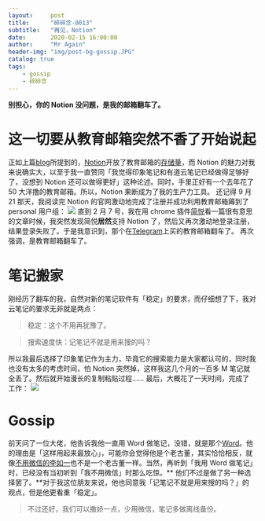 ```yaml
---
layout:     post
title:      "碎碎念-0013"
subtitle:   "再见，Notion"
date:       2020-02-15 16:00:00
author:     "Mr Again"
header-img: "img/post-bg-gossip.JPG"
catalog: true
tags:
    - gossip
    - 碎碎念
---
```


**别担心，你的 Notion 没问题，是我的邮箱翻车了。**

# 这一切要从教育邮箱突然不香了开始说起
正如上篇[blog](https://www.mragain.site/2019/10/12/%E7%A2%8E%E7%A2%8E%E5%BF%B50012/)所提到的，[Notion](https://www.notion.so/)开放了教育邮箱的[存储量]( https://sspai.com/post/56685)，而 Notion 的魅力对我来说确实大，以至于我一直赞同「我觉得印象笔记和有道云笔记已经做得足够好了，没想到 Notion 还可以做得更好」这种论述。同时，手里正好有一个去年花了 50 大洋撸的教育邮箱。所以，Notion 果断成为了我的生产力工具。
还记得 9 月 21 那天，我阅读完 Notion 的官网激动地完成了注册并成功利用教育邮箱薅到了 personal 用户组：
![](http://ww1.sinaimg.cn/large/aaad9794gy1gbx5r6n802j20kg0csjt8.jpg)
直到 2 月 7 号，我在用 chrome 插件[简悦](https://chrome.google.com/webstore/detail/simpread-reader-view/ijllcpnolfcooahcekpamkbidhejabll)看一篇很有意思的文章时候，我突然发现简悦**居然**支持 Notion 了，然后又再次激动地登录注册，结果登录失败了。于是我意识到，那个在[Telegram](https://web.telegram.org/#/login)上买的教育邮箱翻车了。
再次强调，是教育邮箱翻车了。

# 笔记搬家
刚经历了翻车的我，自然对新的笔记软件有「稳定」的要求，而仔细想了下，我对云笔记的要求无非就是两点：

> 稳定：这个不用再犹豫了。

> 搜索速度快：记笔记不就是用来搜的吗？

所以我最后选择了印象笔记作为主力，毕竟它的搜索能力是大家都认可的，同时我也没有太多的考虑时间，怕 Notion 突然掉，这样我这几个月的一百多 M 笔记就全丢了。然后就开始漫长的复制粘贴过程……
最后，大概花了一天时间，完成了工作：
![](http://ww1.sinaimg.cn/large/aaad9794gy1gbx6gcfa5rj206g0jrjrt.jpg)

# Gossip
前天问了一位大佬，他告诉我他一直用 Word 做笔记，没错，就是那个[Word](https://en.wikipedia.org/wiki/Microsoft_Word)。他的理由是「这样用起来最放心」，可能你会觉得他是个老古董，其实恰恰相反，就像[不用微信的李如一](https://yitianshijie.net/48)也不是一个老古董一样。当然，再听到「我用 Word 做笔记」时，已经没有当初听到「我不用微信」时那么吃惊。** 他们不过是做了另一种选择罢了。**对于我这位朋友来说，他也同意我「记笔记不就是用来搜的吗？」的观点，但是他更看重「稳定」。
> 不过还好，我们可以撒娇一点，少用微信，笔记多做离线备份。





